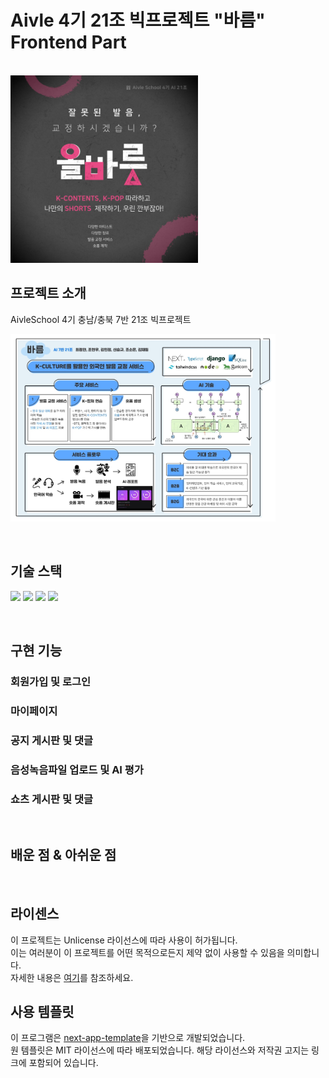 # Aivle 4기 21조 빅프로젝트 "바름" Frontend Part

<p>
  <br>
  <img src="./logo.jpg" height="300">
  <br>
</p>

## 프로젝트 소개

<p>
AivleSchool 4기 충남/충북 7반 21조 빅프로젝트
</p>

<p>
<img src="./intro.jpg" height="300">
</p>

<br>

## 기술 스택

<p>
<img src="https://img.shields.io/badge/nextdotjs-000000?style=for-the-badge&logo=nextdotjs&logoColor=white">
<img src="https://img.shields.io/badge/nextui-000000?style=for-the-badge&logo=nextui&logoColor=white">
<img src="https://img.shields.io/badge/tailwindcss-06B6D4?style=for-the-badge&logo=tailwindcss&logoColor=white">
<img src="https://img.shields.io/badge/typescript-3178C6?style=for-the-badge&logo=typescript&logoColor=white">
</p>

<br>

## 구현 기능

### 회원가입 및 로그인

### 마이페이지

### 공지 게시판 및 댓글

### 음성녹음파일 업로드 및 AI 평가

### 쇼츠 게시판 및 댓글

<br>

## 배운 점 & 아쉬운 점

<p align="justify">

</p>

<br>

## 라이센스

이 프로젝트는 Unlicense 라이선스에 따라 사용이 허가됩니다.
<br>이는 여러분이 이 프로젝트를 어떤 목적으로든지 제약 없이 사용할 수 있음을 의미합니다.
<br>자세한 내용은 [여기](http://unlicense.org)를 참조하세요.

## 사용 템플릿

이 프로그램은 [next-app-template](https://github.com/nextui-org/next-app-template)을 기반으로 개발되었습니다.
<br>원 템플릿은 MIT 라이선스에 따라 배포되었습니다. 해당 라이선스와 저작권 고지는 링크에 포함되어 있습니다.
